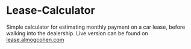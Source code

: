 # Lease-Calculator
Simple calculator for estimating monthly payment on a car lease, before walking into the dealership.
Live version can be found on [lease.almogcohen.com](https://lease.almogcohen.com)
